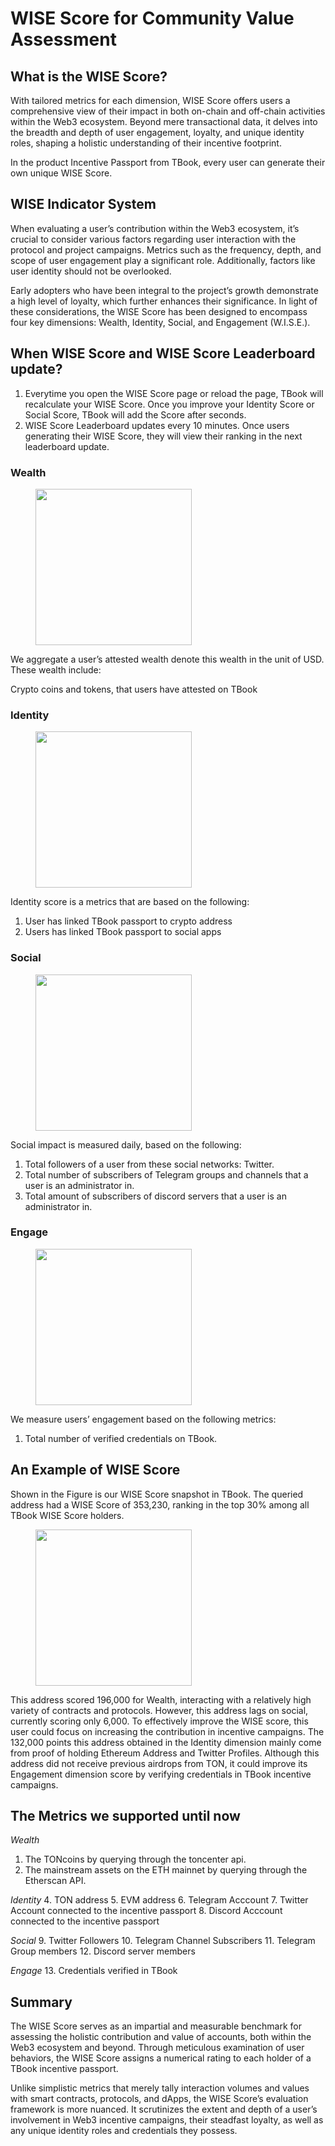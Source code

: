 # WISE Score for Community Value Assessment

## What is the WISE Score?

With tailored metrics for each dimension, WISE Score offers users a comprehensive view of their impact in both on-chain and off-chain activities within the Web3 ecosystem. Beyond mere transactional data, it delves into the breadth and depth of user engagement, loyalty, and unique identity roles, shaping a holistic understanding of their incentive footprint.

In the product Incentive Passport from TBook, every user can generate their own unique WISE Score.

## WISE Indicator System
When evaluating a user’s contribution within the Web3 ecosystem, it’s crucial to consider various factors regarding user interaction with the protocol and project campaigns. Metrics such as the frequency, depth, and scope of user engagement play a significant role. Additionally, factors like user identity should not be overlooked.

Early adopters who have been integral to the project’s growth demonstrate a high level of loyalty, which further enhances their significance. In light of these considerations, the WISE Score has been designed to encompass four key dimensions: Wealth, Identity, Social, and Engagement (W.I.S.E.).

## When WISE Score and WISE Score Leaderboard update?

1. Everytime you open the WISE Score page or reload the page, TBook will recalculate your WISE Score.
Once you improve your Identity Score or Social Score, TBook will add the Score after seconds.
2. WISE Score Leaderboard updates every 10 minutes.
Once users generating their WISE Score, they will view their ranking in the next leaderboard update.

### Wealth
<div align="left">

<figure><img src="pics/WealthScore.png" alt="" width="250"><figcaption></figcaption></figure>
</div>

We aggregate a user’s attested wealth denote this wealth in the unit of USD. These wealth include:

Crypto coins and tokens, that users have attested on TBook

### Identity
<div align="left">

<figure><img src="pics/IdentityScore.png" alt="" width="250"><figcaption></figcaption></figure>
</div>

Identity score is a metrics that are based on the following:

1. User has linked TBook passport to crypto address
2. Users has linked TBook passport to social apps

### Social
<div align="left">

<figure><img src="pics/SocialScore.png" alt="" width="250"><figcaption></figcaption></figure>
</div>

Social impact is measured daily, based on the following:

1. Total followers of a user from these social networks: Twitter.
2. Total number of subscribers of Telegram groups and channels that a user is an administrator in.
3. Total amount of subscribers of discord servers that a user is an administrator in.

### Engage
<div align="left">

<figure><img src="pics/EngageScore.png" alt="" width="250"><figcaption></figcaption></figure>
</div>

We measure users’ engagement based on the following metrics:

1. Total number of verified credentials on TBook.

## An Example of WISE Score
Shown in the Figure is our WISE Score snapshot in TBook. The queried address had a WISE Score of 353,230, ranking in the top 30% among all TBook WISE Score holders.

<div align="left">

<figure><img src="pics/examplewise.png" alt="" width="250"><figcaption></figcaption></figure>
</div>

This address scored 196,000 for Wealth, interacting with a relatively high variety of contracts and protocols. However, this address lags on social, currently scoring only 6,000. To effectively improve the WISE score, this user could focus on increasing the contribution in incentive campaigns. The 132,000 points this address obtained in the Identity dimension mainly come from proof of holding Ethereum Address and Twitter Profiles. Although this address did not receive previous airdrops from TON, it could improve its Engagement dimension score by verifying credentials in TBook incentive campaigns.

## The Metrics we supported until now

*Wealth*
1. The TONcoins by querying through the toncenter api.
2. The mainstream assets on the ETH mainnet by querying through the Etherscan API.
   
*Identity*
4. TON address
5. EVM address
6. Telegram Acccount
7. Twitter Account connected to the incentive passport
8. Discord Acccount connected to the incentive passport

*Social*
9. Twitter Followers
10. Telegram Channel Subscribers
11. Telegram Group members
12. Discord server members

*Engage*
13. Credentials verified in TBook

## Summary

The WISE Score serves as an impartial and measurable benchmark for assessing the holistic contribution and value of accounts, both within the Web3 ecosystem and beyond. Through meticulous examination of user behaviors, the WISE Score assigns a numerical rating to each holder of a TBook incentive passport.

Unlike simplistic metrics that merely tally interaction volumes and values with smart contracts, protocols, and dApps, the WISE Score’s evaluation framework is more nuanced. It scrutinizes the extent and depth of a user’s involvement in Web3 incentive campaigns, their steadfast loyalty, as well as any unique identity roles and credentials they possess.

